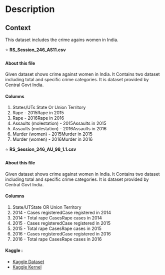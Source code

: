 # Description
## Context
This dataset includes the crime agains women in India.


⭐ **RS_Session_246_AS11.csv**
#### About this file
Given dataset shows crime against women in India. It Contains two dataset including total and specific crime categories. It is dataset provided by Central Govt India.

#### Columns
1. States/UTs State Or Union Territory
2. Rape - 2015Rape in 2015
3. Rape - 2016Rape in 2016
4. Assaults (molestation) - 2015Assaults in 2015
5. Assaults (molestation) - 2016Assaults in 2016
6. Murder (women) - 2015Murder in 2015
7. Murder (women) - 2016Murder in 2016

⭐ **RS_Session_246_AU_98_1.1.csv**
#### About this file
Given dataset shows crime against women in India. It Contains two dataset including total and specific crime categories. It is dataset provided by Central Govt India.

#### Columns
1. State/UTState OR Union Territory
2. 2014 - Cases registeredCase registered in 2014
3. 2014 - Total rape CasesRape cases in 2014
4. 2015 - Cases registeredCase registered in 2015
5. 2015 - Total rape CasesRape cases in 2015
6. 2016 - Cases registeredCase registered in 2016
7. 2016 - Total rape CasesRape cases in 2016

#### Kaggle :
* [Kaggle Dataset](https://www.kaggle.com/martandsay/indian-women-rape-molestation-dataset)
* [Kaggle Kernel](https://www.kaggle.com/meemr5/safe-states-ut-for-women-in-india) 
